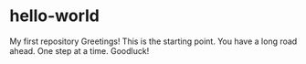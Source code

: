 # hello-world
My first repository
Greetings!
This is the starting point.
You have a long road ahead.
One step at a time.
Goodluck!
